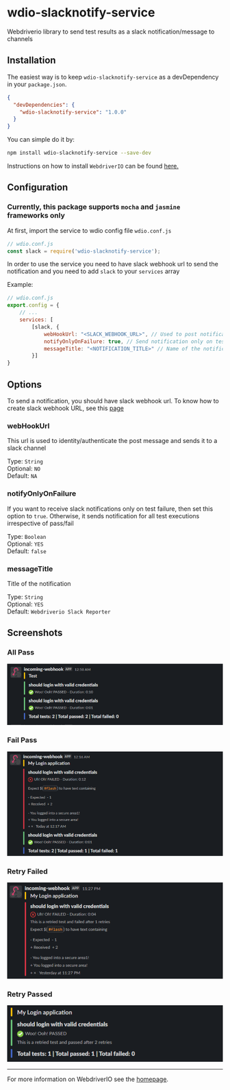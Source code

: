 # wdio-slacknotify-service
Webdriverio library to send test results as a slack notification/message to channels

## Installation

The easiest way is to keep `wdio-slacknotify-service` as a devDependency in your `package.json`.

```json
{
  "devDependencies": {
    "wdio-slacknotify-service": "1.0.0"
  }
}
```

You can simple do it by:

```bash
npm install wdio-slacknotify-service --save-dev
```

Instructions on how to install `WebdriverIO` can be found [here.](https://webdriver.io/docs/gettingstarted.html)

## Configuration

### Currently, this package supports `mocha` and `jasmine` frameworks only

At first, import the service to wdio config file `wdio.conf.js`

```js
// wdio.conf.js
const slack = require('wdio-slacknotify-service');
```

In order to use the service you need to have slack webhook url to send the notification and you need to add `slack` to your `services` array

Example:

```js
// wdio.conf.js
export.config = {
    // ...
    services: [
        [slack, {
            webHookUrl: "<SLACK_WEBHOOK_URL>", // Used to post notification to a particular channel
            notifyOnlyOnFailure: true, // Send notification only on test failure
            messageTitle: "<NOTIFICATION_TITLE>" // Name of the notification
        }]
}
```

## Options

To send a notification, you should have slack webhook url. To know how to create slack webhook URL, see this [page](https://api.slack.com/messaging/webhooks)

### webHookUrl

This url is used to identity/authenticate the post message and sends it to a slack channel

Type: `String` <br/>
Optional: `NO` <br/>
Default: `NA`

### notifyOnlyOnFailure

If you want to receive slack notifications only on test failure, then set this option to `true`. Otherwise, it sends notification for all test executions irrespective of pass/fail

Type: `Boolean` <br/>
Optional: `YES` <br/>
Default: `false`

### messageTitle

Title of the notification

Type: `String` <br/>
Optional: `YES` <br/>
Default: `Webdriverio Slack Reporter`

## Screenshots

### All Pass

![All Pass](./assets/allpass.PNG)

### Fail Pass

![Fail Pass](./assets/failpass.PNG)

### Retry Failed

![Retry Failed](./assets/retryfail.PNG)

### Retry Passed

![Retry Passed](./assets/retrypassed.PNG)

---

For more information on WebdriverIO see the [homepage](https://webdriver.io).